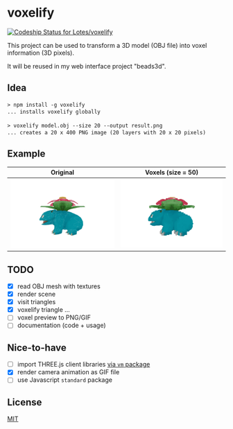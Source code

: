 # voxelify
[ ![Codeship Status for Lotes/voxelify](https://codeship.com/projects/8ed7cc00-3280-0134-875e-56e93ee34f2b/status?branch=master)](https://codeship.com/projects/164726)

This project can be used to transform a 3D model (OBJ file) into voxel information (3D pixels).

It will be reused in my web interface project "beads3d".

## Idea
```
> npm install -g voxelify
... installs voxelify globally

> voxelify model.obj --size 20 --output result.png
... creates a 20 x 400 PNG image (20 layers with 20 x 20 pixels)
```

## Example

| Original          | Voxels (size = 50)  |
| ----------------- | ------------------- |
| ![](doc/mesh.gif) | ![](doc/voxels.gif) |



## TODO
* [x] read OBJ mesh with textures
* [x] render scene
* [x] visit triangles
* [x] voxelify triangle
...
* [ ] voxel preview to PNG/GIF
* [ ] documentation (code + usage)

## Nice-to-have
* [ ] import THREE.js client libraries [via `vm` package](http://stackoverflow.com/questions/5171213/load-vanilla-javascript-libraries-into-node-js)
* [x] render camera animation as GIF file
* [ ] use Javascript `standard` package

## License

[MIT](LICENSE.md)
